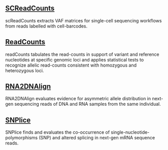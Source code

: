 ## [SCReadCounts](SCReadCounts) 
scReadCounts extracts VAF matrices for single-cell sequencing workflows from reads labelled with cell-barcodes. 
## [ReadCounts](ReadCounts) 
readCounts tabulates the read-counts in support of variant and reference nucleotides at specific genomic loci and applies statistical tests to recognize allelic read-counts consistent with homozygous and heterozygous loci. 
## [RNA2DNAlign](RNA2DNAlign)
RNA2DNAlign evaluates evidence for asymmetric allele distribution in next-gen sequencing reads of DNA and RNA samples from the same individual.
## [SNPlice](SNPlice)
SNPlice finds and evaluates the co-occurrence of single-nucleotide-polymorphisms (SNP) and altered splicing in next-gen mRNA sequence reads.

